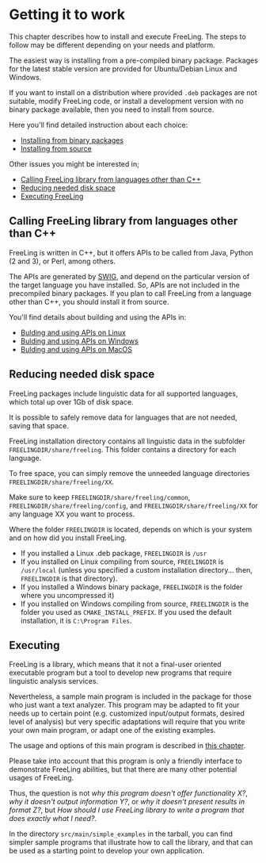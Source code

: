 # Getting it to work

This chapter describes how to install and execute FreeLing. The steps to follow may be different depending on your needs and platform.

The easiest way is installing from a pre-compiled binary package. Packages for the latest stable version are provided for Ubuntu/Debian Linux and Windows.

If you want to install on a distribution where provided `.deb` packages are not suitable, modify FreeLing code, or install a development version with no binary package available, then you need to install from source.

Here you'll find detailed instruction about each choice:

* [Installing from binary packages](installation/installation-packages.md)
* [Installing from source](installation/installation-source.md)

Other issues you might be interested in;

* [Calling FreeLing library from languages other than C++](#calling-freeling-library-from-languages-other-than-c) 
* [Reducing needed disk space](#reducing-needed-disk-space)
* [Executing FreeLing](#executing)

## Calling FreeLing library from languages other than C++

FreeLing is written in C++, but it offers APIs to be called from Java, Python (2 and 3), or Perl, among others.

The APIs are generated by [SWIG](http://swig.org), and depend on the particular version of the target language you have installed. 
So, APIs are not included in the precompiled binary packages. If you plan to call FreeLing from a language other than C++, you should install it from source.

You'll find details about building and using the APIs in:

* [Bulding and using APIs on Linux](installation/apis-linux.md)
* [Bulding and using APIs on Windows](installation/apis-windows.md)
* [Bulding and using APIs on MacOS](installation/apis-mac.md)



## Reducing needed disk space


FreeLing packages include linguistic data for all supported languages, which total up over 1Gb of disk space.

It is possible to safely remove data for languages that are not needed, saving that space.

FreeLing installation directory contains all linguistic data in the subfolder 
`FREELINGDIR/share/freeling`.
This folder contains a directory for each language.

To free space, you can simply remove the unneeded language directories `FREELINGDIR/share/freeling/XX`.

Make sure to keep 
`FREELINGDIR/share/freeling/common`, `FREELINGDIR/share/freeling/config`, and `FREELINGDIR/share/freeling/XX` for any language XX you want to process.


Where the folder `FREELINGDIR` is located, depends on which is your system and on how did you install FreeLing.
* If you installed a Linux .deb package, `FREELINGDIR` is `/usr`
* If you installed on Linux compiling from source, `FREELINGDIR` is `/usr/local` (unless you specified a custom installation directory... then, `FREELINGDIR` is that directory).
* If you installed a Windows binary package, `FREELINGDIR` is the folder where you uncompressed it)
* If you installed on Windows compiling from source, `FREELINGDIR` is the folder you used as `CMAKE_INSTALL_PREFIX`.  If you used the default installation, it is `C:\Program Files`.


## Executing

FreeLing is a library, which means that it not a final-user oriented executable program but a tool to develop new programs that require linguistic analysis services.

Nevertheless, a sample main program is included in the package for those who just want a text analyzer. This program may be adapted to fit your needs up to certain point (e.g. customized input/output formats, desired level of analysis) but very specific adaptations will require that you write your own main program, or adapt one of the existing examples.

The usage and options of this main program is described in [this chapter](#using-the-sample-main-program-to-process-corpora).

Please take into account that this program is only a friendly interface to demonstrate FreeLing abilities, but that there are many other potential usages of FreeLing.

Thus, the question is not *why this program doesn't offer functionality X?*, *why it doesn't output information Y?*, or *why it doesn't present results in format Z?*, but *How should I use FreeLing library to write a program that does exactly what I need?*.

In the directory `src/main/simple_examples` in the tarball, you can find simpler sample programs that illustrate how to call the library, and that can be used as a starting point to develop your own application.




